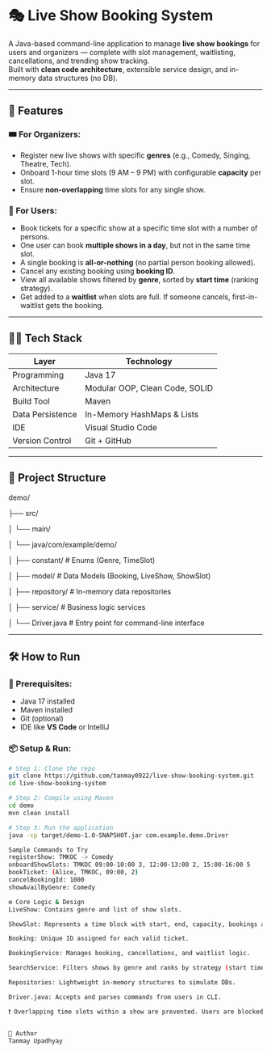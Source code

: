 # 🎭 Live Show Booking System

A Java-based command-line application to manage **live show bookings** for users and organizers — complete with slot management, waitlisting, cancellations, and trending show tracking.  
Built with **clean code architecture**, extensible service design, and in-memory data structures (no DB).

---

## 🚀 Features

### 🎟️ For Organizers:
- Register new live shows with specific **genres** (e.g., Comedy, Singing, Theatre, Tech).
- Onboard 1-hour time slots (9 AM – 9 PM) with configurable **capacity** per slot.
- Ensure **non-overlapping** time slots for any single show.

### 👤 For Users:
- Book tickets for a specific show at a specific time slot with a number of persons.
- One user can book **multiple shows in a day**, but not in the same time slot.
- A single booking is **all-or-nothing** (no partial person booking allowed).
- Cancel any existing booking using **booking ID**.
- View all available shows filtered by **genre**, sorted by **start time** (ranking strategy).
- Get added to a **waitlist** when slots are full. If someone cancels, first-in-waitlist gets the booking.


---

## 🧑‍💻 Tech Stack

| Layer              | Technology        |
|--------------------|------------------|
| Programming        | Java 17          |
| Architecture       | Modular OOP, Clean Code, SOLID |
| Build Tool         | Maven            |
| Data Persistence   | In-Memory HashMaps & Lists |
| IDE                | Visual Studio Code |
| Version Control    | Git + GitHub     |

---

## 📁 Project Structure

demo/

├── src/

│ └── main/

│ └── java/com/example/demo/

│ ├── constant/ # Enums (Genre, TimeSlot)

│ ├── model/ # Data Models (Booking, LiveShow, ShowSlot)

│ ├── repository/ # In-memory data repositories

│ ├── service/ # Business logic services

│ └── Driver.java # Entry point for command-line interface



---

## 🛠️ How to Run

### 🧾 Prerequisites:
- Java 17 installed
- Maven installed
- Git (optional)
- IDE like **VS Code** or IntelliJ

### 📦 Setup & Run:
```bash
# Step 1: Clone the repo
git clone https://github.com/tanmay0922/live-show-booking-system.git
cd live-show-booking-system

# Step 2: Compile using Maven
cd demo
mvn clean install

# Step 3: Run the application
java -cp target/demo-1.0-SNAPSHOT.jar com.example.demo.Driver

Sample Commands to Try
registerShow: TMKOC -> Comedy  
onboardShowSlots: TMKOC 09:00-10:00 3, 12:00-13:00 2, 15:00-16:00 5  
bookTicket: (Alice, TMKOC, 09:00, 2)  
cancelBookingId: 1000  
showAvailByGenre: Comedy  

⚙️ Core Logic & Design
LiveShow: Contains genre and list of show slots.

ShowSlot: Represents a time block with start, end, capacity, bookings and waitlist.

Booking: Unique ID assigned for each valid ticket.

BookingService: Manages booking, cancellations, and waitlist logic.

SearchService: Filters shows by genre and ranks by strategy (start time).

Repositories: Lightweight in-memory structures to simulate DBs.

Driver.java: Accepts and parses commands from users in CLI.

❗ Overlapping time slots within a show are prevented. Users are blocked from double-booking in the same time.


👤 Author
Tanmay Upadhyay



